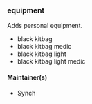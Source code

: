 ### equipment
Adds personal equipment.

* black kitbag
* black kitbag medic
* black kitbag light
* black kitbag light medic

#### Maintainer(s)
* Synch
